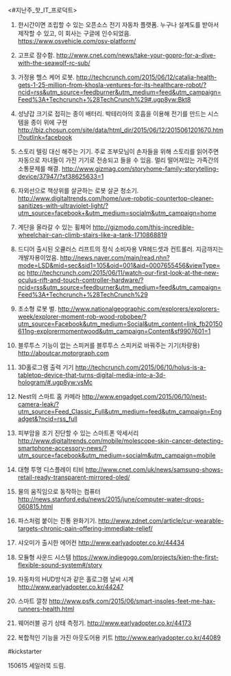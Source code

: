 <#지난주_핫_IT_프로덕트>

1. 한시간이면 조립할 수 있는 오픈소스 전기 자동차 플랫폼.
누구나 설계도를 받아서 제작할 수 있고, 이 회사는 구글에 인수되었음.
https://www.osvehicle.com/osv-platform/

2. 고프로 잠수함.
http://www.cnet.com/news/take-your-gopro-for-a-dive-with-the-seawolf-rc-sub/

3. 가정용 헬스 케어 로봇.
http://techcrunch.com/2015/06/12/catalia-health-gets-1-25-million-from-khosla-ventures-for-its-healthcare-robot/?ncid=rss&utm_source=feedburner&utm_medium=feed&utm_campaign=Feed%3A+Techcrunch+%28TechCrunch%29#.ugp8yw:Bkt8

4. 성냥갑 크기로 접히는 종이 배터리.
박테리아의 호흡을 이용해 전기를 만드는 시스템을 종이 위에 구현
http://biz.chosun.com/site/data/html_dir/2015/06/12/2015061201670.html?outlink=facebook

5. 스토리 텔링 대신 해주는 기기.
주로 조부모님이 손자들을 위해 스토리를 읽어주면 자동으로 자녀들이 가진 기기로 전송되고 들을 수 있음.
멀리 떨어져있는 가족간의 소통문제를 해결.
http://www.gizmag.com/storyhome-family-storytelling-device/37947/?sf38625633=1

6. 자외선으로 책상위를 살균하는 로봇 살균 청소기.
http://www.digitaltrends.com/home/uve-robotic-countertop-cleaner-sanitizes-with-ultraviolet-light/?utm_source=facebook+&utm_medium=socialm&utm_campaign=home

7. 계단을 올라갈 수 있는 휠체어
http://gizmodo.com/this-incredible-wheelchair-can-climb-stairs-like-a-tank-1710868819

8. 드디어 출시된 오큘러스 리프트의 정식 소비자용 VR헤드셋과 컨트롤러.
지금까지는 개발자용이었음.
http://news.naver.com/main/read.nhn?mode=LSD&mid=sec&sid1=105&oid=001&aid=0007655456&viewType=pc 
http://techcrunch.com/2015/06/11/watch-our-first-look-at-the-new-oculus-rift-and-touch-controller-hardware/?ncid=rss&utm_source=feedburner&utm_medium=feed&utm_campaign=Feed%3A+Techcrunch+%28TechCrunch%29

9. 초소형 로봇 벌.
http://www.nationalgeographic.com/explorers/explorers-week/explorer-moment-rob-wood-robobee/?utm_source=Facebook&utm_medium=Social&utm_content=link_fb20150611ng-explorermomentwood&utm_campaign=Content&sf9907601=1

10. 블루투스 기능이 없는 스피커를 블루투스 스피커로 바꿔주는 기기(차량용)
http://aboutcar.motorgraph.com

11. 3D홀로그램 출력 기기
http://techcrunch.com/2015/06/10/holus-is-a-tabletop-device-that-turns-digital-media-into-a-3d-hologram/#.ugp8yw:vsMc

12. Nest의 스마트 홈 카메라
http://www.engadget.com/2015/06/10/nest-camera-leak/?utm_source=Feed_Classic_Full&utm_medium=feed&utm_campaign=Engadget&?ncid=rss_full

13. 피부암을 조기 진단할 수 있는 스마트폰 악세서리
http://www.digitaltrends.com/mobile/molescope-skin-cancer-detecting-smartphone-accessory-news/?utm_source=facebook&utm_medium=socialm&utm_campaign=mobile

14. 대형 투명 디스플레이 티비
http://www.cnet.com/uk/news/samsung-shows-retail-ready-transparent-mirrored-oled/

15. 물의 움직임으로 동작하는 컴퓨터
http://news.stanford.edu/news/2015/june/computer-water-drops-060815.html

16. 파스처럼 붙이는 진통 완화기기.
http://www.zdnet.com/article/cur-wearable-targets-chronic-pain-offering-immediate-relief/

17. 샤오미가 출시한 에어컨
http://www.earlyadopter.co.kr/44434

18. 모듈형 사운드 시스템
https://www.indiegogo.com/projects/kien-the-first-flexible-sound-system#/story

19. 자동차의 HUD방식과 같은 홀로그램 날씨 시계
http://www.earlyadopter.co.kr/44247

20. 스마트 깔창
http://www.psfk.com/2015/06/smart-insoles-feet-me-hax-runners-health.html

21. 웨어러블 공기 상태 측정기.
http://www.earlyadopter.co.kr/44173 

22. 복합적인 기능을 가진 아웃도어용 키트
http://www.earlyadopter.co.kr/44089

#kickstarter

150615 <tech>
세일러묵 드림.
